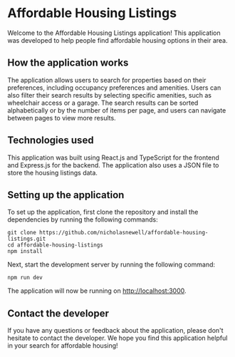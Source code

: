 # Affordable Housing Listings

Welcome to the Affordable Housing Listings application! This application was developed to help people find affordable housing options in their area.

## How the application works

The application allows users to search for properties based on their preferences, including occupancy preferences and amenities. Users can also filter their search results by selecting specific amenities, such as wheelchair access or a garage. The search results can be sorted alphabetically or by the number of items per page, and users can navigate between pages to view more results.

## Technologies used

This application was built using React.js and TypeScript for the frontend and Express.js for the backend. The application also uses a JSON file to store the housing listings data.

## Setting up the application

To set up the application, first clone the repository and install the dependencies by running the following commands:

`git clone https://github.com/nicholasnewell/affordable-housing-listings.git`  
`cd affordable-housing-listings`  
`npm install`

Next, start the development server by running the following command:

`npm run dev`

The application will now be running on [http://localhost:3000](http://localhost:3000).

## Contact the developer

If you have any questions or feedback about the application, please don't hesitate to contact the developer. We hope you find this application helpful in your search for affordable housing!
